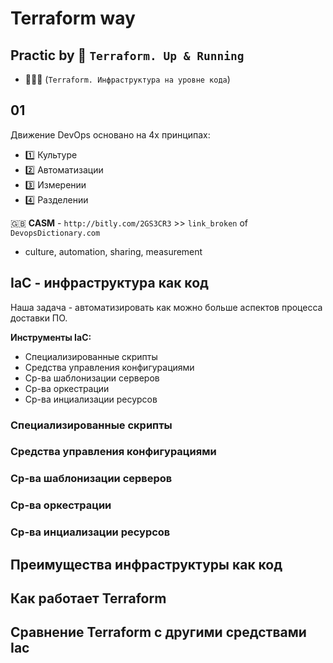 # Terraform way

## Practic by :book: `Terraform. Up & Running`

- :book::ru: (`Terraform. Инфраструктура на уровне кода`)

## 01

Движение DevOps основано на 4х принципах:

- :one: Культуре
- :two: Автоматизации
- :three: Измерении
- :four: Разделении

:gb: **CASM** - `http://bitly.com/2GS3CR3` >> `link_broken` of `DevopsDictionary.com`

- culture, automation, sharing, measurement

## IaC - инфраструктура как код

Наша задача - автоматизировать как можно больше аспектов процесса доставки ПО.

**Инструменты IaC:**

- Специализированные скрипты
- Средства управления конфигурациями
- Ср-ва шаблонизации серверов
- Ср-ва оркестрации
- Ср-ва инциализации ресурсов

### Специализированные скрипты

### Средства управления конфигурациями

### Ср-ва шаблонизации серверов

### Ср-ва оркестрации

### Ср-ва инциализации ресурсов

## Преимущества инфраструктуры как код

## Как работает Terraform

## Сравнение Terraform с другими средствами Iac
